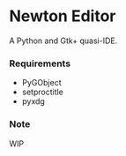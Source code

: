 # Newton Editor
A Python and Gtk+ quasi-IDE.

### Requirements
* PyGObject
* setproctitle
* pyxdg

### Note
WIP
